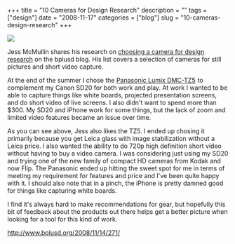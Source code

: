 +++
title = "10 Cameras for Design Research"
description = ""
tags = ["design"]
date = "2008-11-17"
categories = ["blog"]
slug = "10-cameras-design-research"
+++



  <div class="notebook-screenshot"><a href="http://www.bplusd.org/2008/11/14/271/"><img src="//konigi.com/media/notebook/bplusd-cameras.jpg" class="notebook-image" /></a></div><p>Jess McMullin shares his research on <a href="http://www.bplusd.org/2008/11/14/271/">choosing a camera for design research</a> on the bplusd blog. His list covers a selection of cameras for still pictures and short video capture. </p>
<p>At the end of the summer I chose the <a href="http://www.amazon.com/gp/product/B0011Z8CCG?ie=UTF8&amp;tag=urlgreyhot-20&amp;linkCode=as2&amp;camp=1789&amp;creative=9325&amp;creativeASIN=B0011Z8CCG">Panasonic Lumix DMC-TZ5</a><img src="http://www.assoc-amazon.com/e/ir?t=urlgreyhot-20&amp;l=as2&amp;o=1&amp;a=B0011Z8CCG" width="1" height="1" border="0" alt="" style="border:none !important; margin:0px !important;" /> to complement my Canon SD20 for both work and play. At work I wanted to be able to capture things like white boards, projected presentation screens, and do short video of live screens. I also didn't want to spend more than $300. My SD20 and iPhone work for some things, but the lack of zoom and limited video features became an issue over time.</p>
<p>As you can see above, Jess also likes the TZ5. I ended up chosing it primarily because you get Leica glass with image stabilization without a Leica price. I also wanted the ability to do 720p high definition short video without having to buy a video camera. I was considering just using my SD20 and trying one of the new family of compact HD cameras from Kodak and now Flip. The Panasonic ended up hitting the sweet spot for me in terms of meeting my requirement for features and price and I've been quite happy with it. I should also note that in a pinch, the iPhone is pretty damned good for things like capturing white boards.</p>
<p>I find it's always hard to make recommendations for gear, but hopefully this bit of feedback about the products out there helps get a better picture when looking for a tool for this kind of work.</p>
    
  <a href="http://www.bplusd.org/2008/11/14/271/">http://www.bplusd.org/2008/11/14/271/</a>
